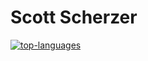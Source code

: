# Scott Scherzer

[![top-languages](https://github-readme-stats.vercel.app/api/top-langs/?username=slideescherz&theme=blue-green)](https://github.com/slideescherz/github-readme-stats)




<!---
SlideeScherz/SlideeScherz is a ✨ special ✨ repository because its `README.md` (this file) appears on your GitHub profile.
You can click the Preview link to take a look at your changes.
--->
